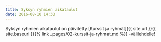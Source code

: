 ```yaml
---
title: Syksyn ryhmien aikataulut
date: 2016-08-10 14:30
---
```


Syksyn ryhmien aikataulut on
päivitetty [Kurssit ja ryhmät]({{ site.url }}{{ site.baseurl }}{% link _pages/02-kurssit-ja-ryhmat.md %})
-välilehdelle!
